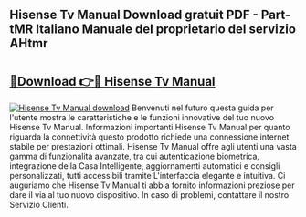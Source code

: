 ## Hisense Tv Manual Download gratuit PDF - Part-tMR Italiano Manuale del proprietario del servizio AHtmr

# <h2><a href="http://dfbgpv.blite.top/?on=Hisense+Tv+Manual">🔗Download 👉🔴 Hisense Tv Manual</a></h2>

[![Hisense Tv Manual download](https://i.imgur.com/lujVjoI.png)](http://dfbgpv.blite.top/?on=Hisense+Tv+Manual)
Benvenuti nel futuro questa guida per l'utente mostra le caratteristiche e le funzioni innovative del tuo nuovo Hisense Tv Manual. Informazioni importanti Hisense Tv Manual per quanto riguarda la connettività questo prodotto richiede una connessione internet stabile per prestazioni ottimali. Hisense Tv Manual offre agli utenti una vasta gamma di funzionalità avanzate, tra cui autenticazione biometrica, integrazione della Casa Intelligente, aggiornamenti automatici e consigli personalizzati, tutti accessibili tramite L'interfaccia elegante e intuitiva. Ci auguriamo che Hisense Tv Manual ti abbia fornito informazioni preziose per dare il via al tuo nuovo dispositivo. In caso di problemi, contattare il nostro Servizio Clienti.
